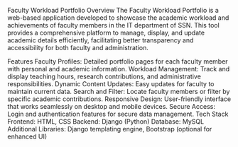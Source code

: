 Faculty Workload Portfolio
Overview
The Faculty Workload Portfolio is a web-based application developed to showcase the academic workload and achievements of faculty members in the IT department of SSN. This tool provides a comprehensive platform to manage, display, and update academic details efficiently, facilitating better transparency and accessibility for both faculty and administration.

Features
Faculty Profiles: Detailed portfolio pages for each faculty member with personal and academic information.
Workload Management: Track and display teaching hours, research contributions, and administrative responsibilities.
Dynamic Content Updates: Easy updates for faculty to maintain current data.
Search and Filter: Locate faculty members or filter by specific academic contributions.
Responsive Design: User-friendly interface that works seamlessly on desktop and mobile devices.
Secure Access: Login and authentication features for secure data management.
Tech Stack
Frontend: HTML, CSS
Backend: Django (Python)
Database: MySQL
Additional Libraries: Django templating engine, Bootstrap (optional for enhanced UI)
